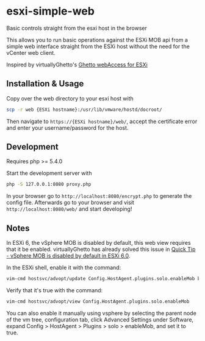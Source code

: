 esxi-simple-web
===============

Basic controls straight from the esxi host in the browser

This allows you to run basic operations against the ESXi MOB api from a simple
web interface straight from the ESXi host without the need for the vCenter web client.

Inspired by virtuallyGhetto's [Ghetto webAccess for ESXi](http://www.virtuallyghetto.com/2011/12/ghetto-webaccess-for-esxi.html)

## Installation & Usage

Copy over the web directory to your esxi host with

```bash
scp -r web {ESXi hostname}:/usr/lib/vmware/hostd/docroot/
```

Then navigate to `https://{ESXi hostname}/web/`, accept the certificate error and
enter your username/password for the host.

## Development

Requires php >= 5.4.0

Start the development server with

```bash
php -S 127.0.0.1:8080 proxy.php
```

In your browser go to `http://localhost:8080/encrypt.php` to generate the config file.
Afterwards go to your browser and visit `http://localhost:8080/web/` and start developing!

## Notes

In ESXi 6, the vSphere MOB is disabled by default, this web view requires that it be enabled. virtuallyGhetto
has already solved this issue in [Quick Tip - vSphere MOB is disabled by default in ESXi 6.0](http://www.virtuallyghetto.com/2015/02/quick-tip-vsphere-mob-is-disabled-by-default-in-esxi-6-0.html).

In the ESXi shell, enable it with the command:
```bash
vim-cmd hostsvc/advopt/update Config.HostAgent.plugins.solo.enableMob bool true
```

Verify that it's true with the command:
```bash
vim-cmd hostsvc/advopt/view Config.HostAgent.plugins.solo.enableMob
```

You can also enable it manually using vsphere by selecting the parent node of the vm tree, configuration tab, click Advanced Settings under Software, expand Config > HostAgent > Plugins > solo > enableMob, and set it to true.
